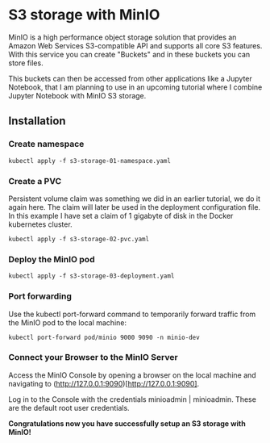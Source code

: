 # S3 storage with MinIO
MinIO is a high performance object storage solution that provides an Amazon Web Services S3-compatible API and supports all core S3 features. With this service you can create "Buckets" and in these buckets you can store files.

This buckets can then be accessed from other applications like a Jupyter Notebook, that I am planning to use in an upcoming tutorial where I combine Jupyter Notebook with MinIO S3 storage.

## Installation

### Create namespace
```
kubectl apply -f s3-storage-01-namespace.yaml
```
### Create a PVC 
Persistent volume claim was something we did in an earlier tutorial, we do it again here. The claim will later be used in the deployment configuration file. In this example I have set a claim of 1 gigabyte of disk in the Docker kubernetes cluster.
```
kubectl apply -f s3-storage-02-pvc.yaml
```
### Deploy the MinIO pod
```
kubectl apply -f s3-storage-03-deployment.yaml
```
### Port forwarding
Use the kubectl port-forward command to temporarily forward traffic from the MinIO pod to the local machine:
```
kubectl port-forward pod/minio 9000 9090 -n minio-dev
```
### Connect your Browser to the MinIO Server
Access the MinIO Console by opening a browser on the local machine and navigating to (http://127.0.0.1:9090)[http://127.0.0.1:9090].

Log in to the Console with the credentials minioadmin | minioadmin. These are the default root user credentials.

**Congratulations now you have successfully setup an S3 storage with MinIO!**